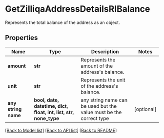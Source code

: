 # GetZilliqaAddressDetailsRIBalance

Represents the total balance of the address as an object.

## Properties
Name | Type | Description | Notes
------------ | ------------- | ------------- | -------------
**amount** | **str** | Represents the amount of the address&#39;s balance. | 
**unit** | **str** | Represents the unit of the address&#39;s balance. | 
**any string name** | **bool, date, datetime, dict, float, int, list, str, none_type** | any string name can be used but the value must be the correct type | [optional]

[[Back to Model list]](../README.md#documentation-for-models) [[Back to API list]](../README.md#documentation-for-api-endpoints) [[Back to README]](../README.md)



